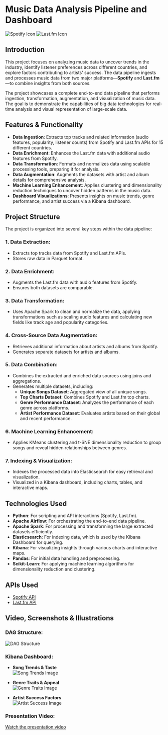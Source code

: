 # Music Data Analysis Pipeline and Dashboard
![Spotify Icon](link-to-spotify-icon) ![Last.fm Icon](link-to-lastfm-icon)

## Introduction
This project focuses on analyzing music data to uncover trends in the industry, identify listener preferences across different countries, and explore factors contributing to artists' success. The data pipeline ingests and processes music data from two major platforms—**Spotify** and **Last.fm**—to combine insights from both sources.

The project showcases a complete end-to-end data pipeline that performs ingestion, transformation, augmentation, and visualization of music data. The goal is to demonstrate the capabilities of big data technologies for real-time analysis and visual representation of large-scale data.

## Features & Functionality
- **Data Ingestion**: Extracts top tracks and related information (audio features, popularity, listener counts) from Spotify and Last.fm APIs for 15 different countries.
- **Data Enrichment**: Enhances the Last.fm data with additional audio features from Spotify.
- **Data Transformation**: Formats and normalizes data using scalable processing tools, preparing it for analysis.
- **Data Augmentation**: Augments the datasets with artist and album details for comprehensive analysis.
- **Machine Learning Enhancement**: Applies clustering and dimensionality reduction techniques to uncover hidden patterns in the music data.
- **Dashboard Visualizations**: Presents insights on music trends, genre performance, and artist success via a Kibana dashboard.

## Project Structure
The project is organized into several key steps within the data pipeline:

### 1. Data Extraction:
- Extracts top tracks data from Spotify and Last.fm APIs.
- Stores raw data in Parquet format.

### 2. Data Enrichment:
- Augments the Last.fm data with audio features from Spotify.
- Ensures both datasets are comparable.

### 3. Data Transformation:
- Uses Apache Spark to clean and normalize the data, applying transformations such as scaling audio features and calculating new fields like track age and popularity categories.

### 4. Cross-Source Data Augmentation:
- Retrieves additional information about artists and albums from Spotify.
- Generates separate datasets for artists and albums.

### 5. Data Combination:
- Combines the extracted and enriched data sources using joins and aggregations.
- Generates multiple datasets, including:
  - **Unique Songs Dataset**: Aggregated view of all unique songs.
  - **Top Charts Dataset**: Combines Spotify and Last.fm top charts.
  - **Genre Performance Dataset**: Analyzes the performance of each genre across platforms.
  - **Artist Performance Dataset**: Evaluates artists based on their global and recent performance.

### 6. Machine Learning Enhancement:
- Applies KMeans clustering and t-SNE dimensionality reduction to group songs and reveal hidden relationships between genres.

### 7. Indexing & Visualization:
- Indexes the processed data into Elasticsearch for easy retrieval and visualization.
- Visualized in a Kibana dashboard, including charts, tables, and interactive maps.

## Technologies Used
- **Python**: For scripting and API interactions (Spotify, Last.fm).
- **Apache Airflow**: For orchestrating the end-to-end data pipeline.
- **Apache Spark**: For processing and transforming the large extracted datasets efficiently.
- **Elasticsearch**: For indexing data, which is used by the Kibana Dashboard for querying.
- **Kibana**: For visualizing insights through various charts and interactive maps.
- **Pandas**: For initial data handling and preprocessing.
- **Scikit-Learn**: For applying machine learning algorithms for dimensionality reduction and clustering.

## APIs Used
- [Spotify API](https://developer.spotify.com/documentation/web-api/)
- [Last.fm API](https://www.last.fm/api)

## Video, Screenshots & Illustrations

### DAG Structure:
![DAG Structure](link-to-dag-image)

### Kibana Dashboard:
- **Song Trends & Taste**  
  ![Song Trends Image](images/trends)
  
- **Genre Traits & Appeal**  
  ![Genre Traits Image](link-to-genre-traits-image)
  
- **Artist Success Factors**  
  ![Artist Success Image](link-to-artist-success-image)

### Presentation Video:
[Watch the presentation video]([youtube-link](https://youtu.be/H_xVGKHc3zY))
